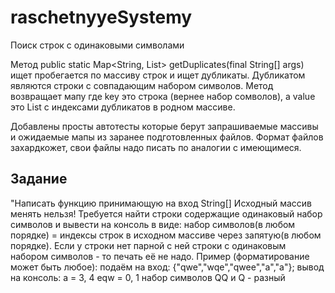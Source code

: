 # raschetnyyeSystemy
Поиск строк с одинаковыми символами

Метод public static Map<String, List<Integer>> getDuplicates(final String[] args)
ищет пробегается по массиву строк и ищет дубликаты. Дубликатом являются строки с 
совпадающим набором символов. Метод возвращает мапу где key это строка (вернее
набор сомволов), а value это List с индексами дубликатов в родном массиве.

Добавлены просты автотесты которые берут запрашиваемые массивы и ожидаемые мапы
из заранее подготовленных файлов. Формат файлов захардкожет, свои файлы надо 
писать по аналогии с имеющимеся.

## Задание
"Написать функцию принимающую на вход String[]
Исходный массив менять нельзя!
Требуется найти строки содержащие одинаковый набор символов и вывести на консоль в виде: набор символов(в любом порядке) = индексы строк в исходном массиве через запятую(в любом порядке).
Если у строки нет парной с ней строки с одинаковым набором символов - то печать её не надо.
Пример (форматирование может быть любое):
подаём на вход: {"qwe","wqe","qwee","a","a"};
вывод на консоль: a = 3, 4 eqw = 0, 1 набор символов QQ и Q - разный